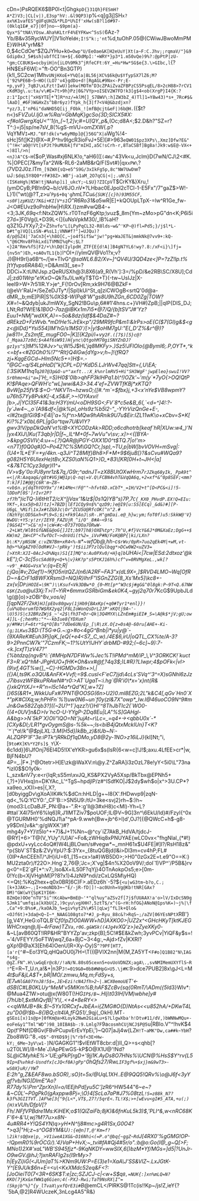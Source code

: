 cDn=)PsRQEK6$BP0l<t|Ghg`kpD{}31Qh}FESmH?A*Z)V3;|CL[v|),E3sp"hV:.&l9QP3)`p%<q]g3j]SH`x?ax%K1vafES"gUFqUHZ&*PLD*U%If'xHw(sB?l1d#97-(0klq1E#_e7}|0f}no~~$9pm(a}-Qyx*S^tNA\YOsw.Aha%KLtrF4%EYFKw<^5sS(`6Az-?Yb/B&v35RycWUY|]V1ioYel`dH;I!S^k:;'nt`%d,tuOhP.05@(CWiwJBwoMmPME}$Wi$HA"yrM&?0,$4cCdOe^$ZQJYHu+k`O=Owp"U/EeOae&K[H2eUuY|Xt(a~F:C.Jhv;;rqmaV/"}&9Gdip0xJ_5#$sh|ubffCI!m+${.6OdMpI:'+WRY*}p3*1.m50vQe)9%?:@pPtP|zU-"gm;CC8UK$=ocbyiH|n{iLO%9Mk3^jRfeCFt:6Y_=Hu*Hw*SG$e{3.\>GIbc,l`{?HN$EsF6W[:="ft-OO"Bn3GTP){k!I_SC2cw)1Mh`vUNjHXoE+Y%Q[a|8L56jXC%$6k@u$YfypSX7lZ6;M?{'92%PE6B~5~HO((LO7'v4}gdDo+d![RgAGL#9Nx<-Pr;E-+p,yvF}_7qBJ\xLFzt!IwU)1ekw(MOTm"D3cZPAiZvaZFBPzCS5PsqEL/8>2cH88>7rCV1cKdM3g\.u:ta/v\#E=7t>9h}Pz|0&?VYp>oISEV2W7FD!k3[g$4<ob(XrgP}I4{K:?z:1"Ipct|^xH$YTE`|+'t`]R*nz/=klM{]_S7BWV\:h]ZW3bZ_4)Tl]1=Y8w43)*s+_7Rc#$&lAaD]_#6F)W&HxZs^bBr6yz)fYpk_h{3|f7<V4@&bzdjxn?*yz/3,I'nP6i"daNHD5Q[ij_FObk_![mfB@cjt&eF|)6b@H.`({$t?n<}sF*VZuU.IjO.w%Ra/=GbMqK}gcSo{3D;SICX5#X:<f#oIGwrgXqU<"'1{n_[~1,2]v;#=U[QY_p*&,(Oc;d8A<;$2.D&h?"SZ=r?T^:}=j5\|sp/ne7sV_8(%gS-mVU=omZXW{.p?VqYMV`I=MJ.^6F!dk(v*w6yM0p]@{}56G^X|a`Wg%!4-sHc]5f(]K2)@X~#,P^hv9IgcR3ioFvJ+5E)[#>963`eQW01$pz3XPs\,Xmz]Dfw?E&"(^!H<'a0@!Vt[sPJt?9uMUbk|fV"mIHI,a5C!sCrh-r,8TaCSBf]Bg8a!Jk9:w$E@-VX<+<)8Il/>n|<nJ)A"C$~H`{$oP,Was#xj6NLK!o,^aH6(([`(4Wu^`43Vk<u,Jclm}D(7wN/CJ\2<#K.%|OPEC[7&myTa^2W&-RL6-2aMB&rQ\/F(Svt#}|qx`xPW\`?(7VD2J0z.lTm`_[9ZWX{sQ>e5^S9G/3xIkFg5p,8c"NW7UwD`w?uJ`:$dqL5Y8Q0*rF#38Z>.WB"j-a1aM_2O7qCG|<|;.uN\S](ISKeHg%|N5W!tjNAa%p]i]_ukcY;~L$U}?ZICpV`T$CrKY&}Xru,!(ymDCyB;PB!n9Q~b/cV6JO.nV*?LHbac0EJpol2cTCl-1-E5Fx"/7"gaZ$>W!-L}1)("wt(@?T,z\>u'`Pp$+0q'g`*hmLTCu`&{SUK{[c}h)93M55CF,<s0F|zpKUZ/7K&i+KI[V*s1`O"R6Ro31&a*5wR|E]+kQOUpLTpX-=lw^R1Ge_fw-J<O#EUvz9oPnbHw|H\RX.I}zm#vwQB4-+<3;3JK,*69q*<f:NtxZQW%.rT0TnzF6gKtp;\vuz$_8m{Ym~zMo>pG"dn<K;P6i5i27d=]F0Vg{L*D39L\<{]{uNsVpkM30/_lB%aH?q3Z1GJYXy7;2=Z`5hvfo"L[LPyPqCL32-R8lds~w&^'KP~@)fl=Pd5;}/j$l*L-b#t^g)VQ[LsSN-#%sL1;VNN#f?"]=UJQu)?d/p@SZ4|'7aCn3{+\h8O[C,~jo4f5ifSw"jw!^pg+WaJET&|mmkNk@7vv9+:kQ-\"@6CMnv8FhkLxdiTVMNI%qP<;$L?<}2A"Rmv%fS|F2/+\h\D@(IylpdH_ZTF{E{d!A|]B4gN7YL6!wy?.8:/xF<i}\]fj={nv5n^)Eh,+oA0vTL1{b]`I^OI+//ylmQV@Vo1?x;v?J)@H9rI}a6B^t~/[w+TIvG^*@saWL6.B2/Xv~]^QV4U/3QD4ze<]P=?zZ!Ip.t%[tYfvps6RA*84);=D&Aml3[_se=?DDCi+X:tUN!Jsp.zQeRUSXh@3\8X6(a9_R(Vh']\:3=/%pD\/&e2RB\SC/X8U];CdJ|;zd0*1Wrp"e!KxO~QkTsJ*}LwKyT$TG+T}(-tw~UsIJz|X-leeI9>W+7r51IR.Y>je^_F{!0rOv[Rm;xk9H76@BZkF+(@eVr'RaU*\/SeZeDJTy*/|Spl)kUi^St_q]ziCWOgB<srtQ'0d@a-dMR,_b;mE]PiR|S%*0XS$-W(Pq8'W"gs8U9hZGn_6CD0Zg|TOW?X#=*!~&Qdyb|ukJ!mWXy_SgN2!BGu\p,6##1'4hns.c+}VH#)ZpB;||qlP{DlS_DJ;LNt;Rd?W!E!&_1B0O-7az@lBKx1m7i5*@7/Q/{b]tSV"J#'Yz?Euu1+NMj"wdXK,A)=~5o&8dz{ldf$&4DaZ#~?dREkzD+FzWvb.*mD!He%JrEk<p"/29MR9fcP&m1:&lrPs>oE{C($7(GI)g&$<gz<@lDd}*Ysi554]IM'hG/s1MS0'/[>|y!$oHM7gU:"E(_D'Z%&r^@)?jw811=,Zs2mfE_mugFO0~|K][{K2pi/i+vy`2F.([7$)[5}c@?(_MqaaJ7z0d;$<A4f6sW91)H{ync\QtgohM70giSNYZnDJ?gz1ys^S`]tM_%12#Jv>^u;W!5J$HL'_jq8MKFy>.}Sz5!JFlOlo{@BymI6;.P,OYT*,^k<=bf+<#ZGOh0%!7"^Rl*t}Q4lGw[dYg>v;h~]!{fRQ?zj+KqgEG*Cd~HIm5Nc5+=)H$=.-"@GC=q/S4LpHaD["k]CPL=D]^KdD5.LJrWv47qq]Stt={,U\EA;(:3SiKM1hq1`q207@3p&O-u*"axft..:X_k%nrlmRV5+Hi"SH3WgF'jwpEleo}swuI!VV?Sr0hmo+&i"a=`]'H;,=S}H0$'0Ib>qhFP3klHPq1.b\^!)OZk'~'m(y`*7yO{>OQ!QtPK!$PAqe>QFWH'c"wL]wwi&A3>34.4'ef=ZVWTfKBj*xKTQ?BvW[p25fV$:$=O-^NKVTn~hzwsO;{[#.^m`=$fbx}j,+3<x'nYe$VB8wpmY?u76h57Yy8PvkK[-4,x5&iF,>~!OYAxvi![b>,J|YCI35F41&3a:H3Y(mU<oDH9SG<;FV`8*c5e&B_6(,`<d=^]4!:?-[y`Jw4~._o`(A9&df<|@k%pI_oHs9z%b5l2-"_-YYrVizQnGe+E-,<l#2tx@!Gi9$>E4I|'a+%f^n>MQw9hARnik9U7u$Eir:IZL11wK\o+xCbv=S*K[Ki?%2'x0bL6PL|gGo^tqw7U&VlY?gwv3!V/ppDkQaN'vt%tB<XYCODzAk>RDD;o6cdhotrb[keaf`hR|XUw:w4_)'N|yx4XlJ\]Ku(T3qb]r|D|f~_IL^M+0f~7wVu"v\sv;.x]><{[BYA->&kpgOSVIV;4:u+~(.?)QAR@jPGY-OXX1D0^t$TQ.7|o!'m><n7T)f0Q0q#]O~Po4Z?C%SM\GQ?Cr,]sp),~TU,p|bW[bvVOVH=mSvg|:{U4+1L*E'F=*y/4kn.-q3Ji^T28MIf}Bh8>F*M+9$6juB[}?&sCvu#WQa9?g082H5Y6UlexHe)tBv,XZS0\aN%Q1>}D_*83\[KR[0H+t~JH<|a]<&7&TC1Cyz3dgr)l1^+(V>v$y'0o:PJ8ynr1z&7q,/G9r;^adnJT=zX8BUtOXwHrm7`rJZkq68yIk,_PpA9t^=<|/R:Aaqaq&/g8t#VGjW@1p\Q-nq\=V.Q\FCBN4vhT&VqQA6q,+2=xf*&^0p8SEF;<mm?T:k]F]I#@@jC6R'm~Z8~<vb$n.y{dqThYOY9x^/!#14Me<!F@""~hfvt6D.xCbT*_=1H/V2+t^[D<PC&<i]!5-lDDoP[0S']rIvr2P?zf7`h")icTQ-)i6tHtT2/cX^]jVax'1&lz$|0s1Q)YB"s)7P,7`C{_KX0_PHvdP.EX!Q=EIu:YKf~,ksx5@>0J)tz]+7BZD|lEf1CQy9n$%"qzD9;)e@I9[u:SS[ECq)_&d&)#][P-U6gL_%Mif\1xJx#tZ&9Jc\Or^ZCU5U@RfcOK(^n"2.#(NzhYg\OD5&xh<P\9=S;$i+Fk9lAoJ\sR-.H"gmDai.e@_h}w;ym;foT0f)u5:SkkW@'V}WwDU:+YS:y!zr/IEY0_FAZUjR_^i/O'_8#A~<9!&[9&S4I*^>C&'n}+|cW<#c~0737YOOa7ORwW--2+LWt/Wl0tGf&NE&@oG{]JIt;b97]h8)OXE%tp*;7h^U,#f}VcY&6J*0M&XaEz;DgG++$KW)m2_1W<CP"<TwfOcT~>dnVdi(t%2=_iVvP#N/FoK@BP{|ki/LXn?b\:K*/pNSUW_c:vZN7Bm+xR4<%-N`*~wfOb@,hh-cs`rWv/0pR>7uo2qEk4M|+wM,vt-h@>*%XgAZY0(OdR#VJ~!pRky')t$iiJP7zlQulbqg*>DCw0W2<uZV3=[>XtR:XJI~0AcJ<D%Nqs)S1{I]MQ"o:Au0PXv0/+H}q]b`UHAi<|7cw|ESd:2dtxoz'@kkE");C-3c[5`scSAd69y<Q+%|v}kK?p"s5PtKJ16h%)cf^v=0RVMgXeL.,wk[?~v9'_#4GG=Vs`x'v:{q=Et;R|(:jQo|#v;ZGef1}~!KfO5n\tQZJ(n6/A2RF~FA3"x(dL9X=,]$RVD4LMO~Wq[OfRD~=&CrF1d8WFXRsmi3=NQ}R}IhrF"ISGnZZG(8_Xs'Mx5]\kc8+-zx{v|D`PiHOIE=\9K^)\\Ksuf<Vk3DBw*O_{0~Mt[p*^W3c$j#gG&^0l8gk:P~9T<Q.67NWG$K{Zu`a@uI3Xj:T>iT~YiR*6mmxGSRbiGm&ek0K4,~gyj2q70r7_<EQ74c>KcG$9UpbJLd\g(@]o)>zOBi^8v_v*os/e][[qpN2F/2`kR}HJ[pEbv80gwy(1jHb9{BAxKp(+q0#Tyr1*enl}}!{uV%UborumfD7W$RX2yq2|F8LIoWonQsDrL2JP'xKQtj9A~'-\U)5)S|c32BRzZWj$_~'<2$\fh3T+Dr~Qk|3Q4MYX\LZnEm#giEI#_S=\A@k$*jV;gU;ow4]]L-{;henMs:"*~-kbIue8{YDXum?y/#M#z\F=6tr*Sq*O[Bs"7dOe6UN/Ep_[\R\zX.O{z=0s4@-60ru[AHE+-Ki-(g;1LKws`3$D:(T5G=>G.~:g>#o<4gG^Bnb|i*yu|y@`-{9XAReK#Euh3Pj]qK_[eQ{+e4<S7,_C_w)./4E$6,irU|oQTL_CX%te/A-3?9>2PnnCW7k'"7CzmFK;~1?%UtY!lJHY`drbMD-#92;(~6c]~9):7-<k.]cxfT)zV47?"{%btdzq{ngvB*i:`{#MHpN7DFWw%Jec%T!iPMd^mM/iP_\,V^3ORKCK!`kuctF3=R`xQ^hM-JPgHUO+fHK*Oh&vx#@f,?4q3$;)L#R}?LIwpr;4$pOFk<|vI>(9\vf,4GT%w{]_~C}-HGMDv38n+>l,|({}Al,ts9K.o3QU&AnFK*Vvfl;=9$.cusl<F'eC7)jd\4cLs'SVq^'3^=X)sGNhl6zJzJ7ibsvzWFBkuPRAwN#^r0:>AT`UgaT~:i.hg`@R'i0\*x='x}nt{R&{}xkQYtXJ=+R"n=I5c14a*rQd"K[,w+?Z][}6S(&R1*_WkkUuFx#7PNT@OOSG(6n>U2)0.ml8EZG;2L"k&C4[,qGv`Hn0`X*"pK#ClXq;w;hPHFn`%1)uw0N6~un`f0y(zl&7X"owp*_Iw.I@46uoCO9N^9#mJn&Gw582Zqb3?]((~2U?^1`}qzz?/(}Hl'^8ThJbTIc2(`WO0-{(4+0UV]n&D>Iv`hcO-U-YYgP-2Dq8Eu|LA"%S]GAHgl-A&bg>>N`5kP`X)OIi"lQO=Nt'}ujAt~r\Lc=_=q4+-><qbbU0x`-*[CXy&DI;/LR1*gvOygmS@s-%5k~~;ls<biB4jQtxMckIUn}T<K?`^`(*a\!k"@$pjLXL:3.M(H5d})kBb_z)&tUb~N:-ALZQPP'lF"3e:iPTk^jRRkDf1qDMo,yD8@2y-1NO>z16iLJ}*(kI]Nt;"i,[`9to#X]K%*Y2Fs]$_Y`\X-6c1dd}]6\JfOnj76EI4D5!IX'eYKR>gu6x$s(IsR{6<w=c]!J!$;axu.4LfEE>cr*|w,BjFN4bU?4P=_.|F*.]^@Otetr>H]E\zk@WaXV:n\@y.Z^ZaRA]i3zOzL78e!yY<5i0\L"73na*izI0$$O1y0k-L_szx&nV7y:e<r{IqR;sS5m\xvJQ_KS&PX2VyA5Xsp/BkTbx@EPNh5+{,?)+}VHxq)n=DKYAc_L'^TgS~hpdjlP/z#^ISdfKO|J$2dy$wh$o|x^>3U.CP*?xa9eo_xX)I>es|{,X?,[d0byiggDv\gXoA)IK#k%$dCn:hHLD|g+~I8(X'.fHDwvp9|zqN-qd<_%Q:YCY0:'_CF'B::>SN5U9:/tU=3ke<svj2}rh~$:)h~{mod3:LcDaBJF_PN:@a+-".R+:g'll@3#xH8)c<Ml)-Yh=L?#ttaI`X4l75nY6%lq6]R,J1lMTZiv7$poUOF;lL@V~9G]3n^\6EkU/Id}#/FzyI{^0x@TGURMH0'%dNQJ1\a"^pA-9.wwh[Bw+jb^6>I)d',OJ?[{@QWcC+h$-g8-y9$Dn\]v&k^:g/gWXK')#?mhg4y7+Y}\t5lo^++7)&J+1%Nn~@^cy`iZ7AkB_HdVA/tjdcJ-@RY[+6>'T@(V_YUy"/U]Al'~Fo&;zWHiq8xPNUYAE{wLC0vx<"fhgNlal_(*#!)@pdxU+vyLcc4oQ#)W4LjBLOwn/s#vegw*~_mnH61x$U4FE|#]I?/RsH18z&"^p{SbV`ST$z&:ZVyYpU?:$:3Yx=_{8tuQGBjd(l&i>Dl3m=cv4hP;FL#{0IP+AnCEEhT/^JH}iU=61_[15=cx>!a#}WB5D0>;>H0"0zGx2E=t.e9"O==K:}MU2zta0r)/f22O>.Hng`2,76@,'Jc=;X'vg|$4n%X20oV9V/;doI`1)VP^'/P5B&}rvg<0^=E2`gF[*^:v7;,Iso&X+lLS0F?qYj}4OTnAokpOs5;e>[0m-0!Yc(b<XjVHghM[P?8?x1}4JzN9*ndi/zCxLQSM\yHQ)<=Qt(:%Kq2hex+q0x0BR]6C)F>.aEDz6h`-5?$`{<u|wG3tm~b?o,C.;[k+3JAK>~.;I+>moNDb3+~"E/-jR-fD|]!~ac0Unh=Vg@Kb!tNR[GAx?DM)"GW(wY{SpK1YI6H-8ZmQe)OOe^nTU"5i^!KcAbw+BmE@~'*"ql%uy"aZSv2f[7j$fUUAAX!a'o>lV/IxDcSN9gSJmk1^umfqia[kXbU{2,)9cyu\vgXHH?,5ztT$/x^(G~rH:hfO&}ANoN@1ps%K=)~j%|\f,Ca^+9:B%s#,/kaOAJb_%=giv%yt2%\#5l|qLwj^fL]k+Qlo&<OJf6t)+3da@<Q~I~*_NAAG108gto7*#J_p~Ryu_88c&?>RqS~;/aZV[06YEsNPtX`RB'}[g,V4Y,HeG:oTQLB'C*f0!pZ)O0AWW+hD]AXKO0>|UZ2x^<GHcHKyT[ktKJEGWHCrxqn@,llj~4rFaw)TZ`Va,r0G.g&WSk((4Jg4`vXQ'z>}eZyeXKy0*-&~L[avB60QT!IRP&HR"BYYZp'av;zkp{B];5C!#$E&kZwh;3yvPCv|YiQF&y$s=!~'4/VFEYY/5oFTWjwq7_6a+BjC~3<4g:,~Ajd>fZv|KXRl?gXp!@@aX3[Eh64)OenU]R=Xy-Oy)S`^?9PF[HT7,[a'r{^`#~Eo!3YQ,qHQaOU0j7H=\T({@VIX2nn|M{M,ZA5YT<`F#o]Q1B82"N\IAG*s4g-@gZ.FN^.H\\wGqEr@c8//!aN/N.80s05cexn5+ovUoVDNZX;agA\.,svNMIMemUXYflS~R!`^E=R~T_U.n,a!&+|n3P`J!=019&0=0b8#WHpG>U5.\j#K`:9>dce7PUB2]8x\gJ<L=M*4t$uF&jLA$T+,bR|MO/.zmwu,Mq,m;FdSy+s,(E7`wNlGA07YnJ8!5$=,JE>Ezi!cN4Jfh>2~|.WCX0emoUE`T'<-dSB(C#LB0KLUy^MeM'v5MIKm%B;hAF$ZcBv{sq{0RmT/\ADm({5I*d3}Wlv*:@Mua4Z1W>otu@x(W80T(!*HG`IP$/B`~.HIj\t03IH]VM)wbhe]y#[7hUb1,$xtMiQvfB|'Y\l,.<+4*8eRY<><<qWMJB+8k.$!~5Yx10RCxf+*JbEA=i{ZMG#O{D)NtAs<<u852hA/+DKwT4Lzu"D0@!$b~8{)BQ;clt4IA,fF*Q51/*_9qj{_OkH).MT`-gSEoi[x)1s@p+]0fKm@a>KLoyk2Nwm2GiaLu+$?LlgwXba'h!Dtv#11/dV,)bWNNwMQu+-eoFe&y1^Tml"WD^)98_10IBA$b-:9.Lmlg7F`9a`cosmhCUjNCJ$P@5`u|RBlo.V"^!hvK$4Qp(f'PNf(DBGv(FBvPCupvErEvYpEi,')~Q07|aJj4w{LZ`H!T~aMK"Dw,ca##k~YbH`?Zbo8WG:"8`,<Q$"-0Y6D$9j|%"rbf<3E+Hw-kY;_6Me~3yV\w1-]`N/GAGKG1"!$vIEtWT8cbr:d|)lI_Q>=s<qhb[?u2T0LW]/8=Me`J)ApPEwGS-kP$O@X1U@'!Nd?S*L@iCMyhkE%>\'UE;gPkP[rgD+'9jj1K.AyDs8O7HNs%\UCN@%HsS$Y^rv{L5`9Ip+E%vhkd-Usndfx[cJQ<f0A)gPp"`0hQfs27/Rw`LIF3gf%+$xj}m&9wT3>-wS0X}uR//YW`?E:2h"g,Z&EAF8wo.bSOR),:sO}t=5x/@UqL1XH..E\@9QQ5!QRv%\o@J6f<3yYgf?vb/NG]<dOT>DlmE"Ao?R77dy%\Pm^ZprXn}I=o/IEEjhPd\[yu5C']z*R6^HW544"6~_e~?&~C0L'~P0gPk0(gAxppw8Pj=;\O}4[ScLa7aP#J7%08tzL`!S=z88k_N7?k3f%3GIITVT.]AF%e[3{"9{L<*,VT$,27?/5qrE<.TL!X$;>+[wEvu<gI#5_ATA,+u(;){H)`xVUh/DfpV[?Fh/.NFfVPBdre1Ms:KiHEK;o$1(QlZaiFb;8jK)&6fnKuL5k3)$,'PLI^&,w<nRC68KF'6<-&'U,wj?M?7u>x8N-4u#RR4+Y!QS4YN)q>$yH*$N^!j8#mc>g4R1Sx,_G0O4?_*>q3|"Hi;z~s^OG8YM&U`):{e@n]T,@'Km=f?\2ik!sQ@xe|p,_>V1iweA1XG&~D16Nhi<(=P.o"@bq{~ggZ~Rd`J[4RX0'%gGMG!OP--!QpmR0%9rOCG/).'4}VaP+HvX;~_tvi#fA#Qj4#5r/o"\.:b@o:Go{I@_g~Q[>F;MNo1)2X#'xaL"WB'S945fjz*-9KqNKDY=wwSIX,6[)bzM*Yf/MGs=]d5|?UnJr-O9wGV.@hJ;?jxnRAFIg2s{I9rMy>?h|EyZi)iG(<JUm]aT%>KNm9UW:P=E(3)e1=XaA\J'SS&VlZ~.LxJGtK-Y^[E9JUk$6n+E=<u\<KxXMdc52eq&F<?:[JoOieiT0(7<3R+6SK$T:e|zc;SZJCJ-c|<w+S$q`8,=NUK{:]xn%mLQ=N?KKO(7jKx&xfWW1q6Gien;4(-PXJ-Rwi;TaT9NsRX|I^=(Skpjb"%}^{y_lTvaX\yxfQrE3i#`B_@emCL</PlRKS@1Tc(is!!Kp~/js!Z,ieY{?`5bA\,@2]R4WUczeK,3nLcg4A5"R&}